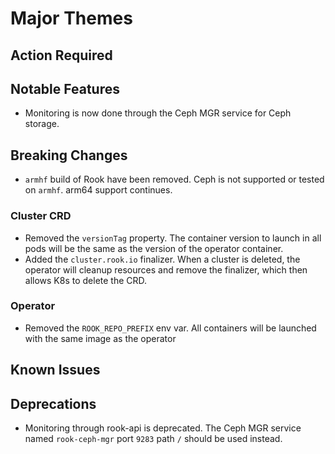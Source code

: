 # Major Themes

## Action Required

## Notable Features
- Monitoring is now done through the Ceph MGR service for Ceph storage.

## Breaking Changes
- `armhf` build of Rook have been removed. Ceph is not supported or tested on `armhf`. arm64 support continues.

### Cluster CRD
- Removed the `versionTag` property. The container version to launch in all pods will be the same as the version of the operator container.
- Added the `cluster.rook.io` finalizer. When a cluster is deleted, the operator will cleanup resources and remove the finalizer, which then allows K8s to delete the CRD.

### Operator
- Removed the `ROOK_REPO_PREFIX` env var. All containers will be launched with the same image as the operator

## Known Issues

## Deprecations
- Monitoring through rook-api is deprecated. The Ceph MGR service named `rook-ceph-mgr` port `9283` path `/` should be used instead.

